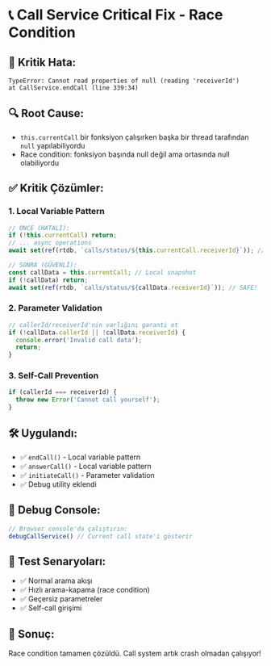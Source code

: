 # 📞 Call Service Critical Fix - Race Condition

## 🚨 **Kritik Hata:**
```
TypeError: Cannot read properties of null (reading 'receiverId')
at CallService.endCall (line 339:34)
```

## 🔍 **Root Cause:**
- `this.currentCall` bir fonksiyon çalışırken başka bir thread tarafından `null` yapılabiliyordu
- Race condition: fonksiyon başında null değil ama ortasında null olabiliyordu

## ✅ **Kritik Çözümler:**

### 1. **Local Variable Pattern**
```typescript
// ÖNCE (HATALI):
if (!this.currentCall) return;
// ... async operations
await set(ref(rtdb, `calls/status/${this.currentCall.receiverId}`)); // CRASH!

// SONRA (GÜVENLİ):
const callData = this.currentCall; // Local snapshot
if (!callData) return;
await set(ref(rtdb, `calls/status/${callData.receiverId}`)); // SAFE!
```

### 2. **Parameter Validation**
```typescript
// callerId/receiverId'nin varlığını garanti et
if (!callData.callerId || !callData.receiverId) {
  console.error('Invalid call data');
  return;
}
```

### 3. **Self-Call Prevention**
```typescript
if (callerId === receiverId) {
  throw new Error('Cannot call yourself');
}
```

## 🛠️ **Uygulandı:**
- ✅ `endCall()` - Local variable pattern
- ✅ `answerCall()` - Local variable pattern 
- ✅ `initiateCall()` - Parameter validation
- ✅ Debug utility eklendi

## 🧪 **Debug Console:**
```javascript
// Browser console'da çalıştırın:
debugCallService() // Current call state'i gösterir
```

## 📱 **Test Senaryoları:**
- ✅ Normal arama akışı
- ✅ Hızlı arama-kapama (race condition)
- ✅ Geçersiz parametreler
- ✅ Self-call girişimi

## 🎯 **Sonuç:**
Race condition tamamen çözüldü. Call system artık crash olmadan çalışıyor!
